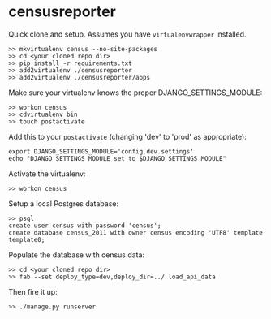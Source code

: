 censusreporter
==============

Quick clone and setup. Assumes you have `virtualenvwrapper` installed.
    
    >> mkvirtualenv census --no-site-packages
    >> cd <your cloned repo dir>
    >> pip install -r requirements.txt
    >> add2virtualenv ./censusreporter
    >> add2virtualenv ./censusreporter/apps

Make sure your virtualenv knows the proper DJANGO_SETTINGS_MODULE:

    >> workon census
    >> cdvirtualenv bin
    >> touch postactivate

Add this to your `postactivate` (changing 'dev' to 'prod' as appropriate):

    export DJANGO_SETTINGS_MODULE='config.dev.settings'
    echo "DJANGO_SETTINGS_MODULE set to $DJANGO_SETTINGS_MODULE"

Activate the virtualenv:

    >> workon census

Setup a local Postgres database:

    >> psql
    create user census with password 'census';
    create database census_2011 with owner census encoding 'UTF8' template template0;

Populate the database with census data:

    >> cd <your cloned repo dir>
    >> fab --set deploy_type=dev,deploy_dir=../ load_api_data

Then fire it up:

    >> ./manage.py runserver

